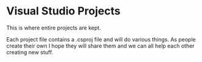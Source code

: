 Visual Studio Projects
======

This is where entire projects are kept.

Each project file contains a .csproj file and will do various things.
As people create their own I hope they will share them and we can all help each other creating new stuff.
